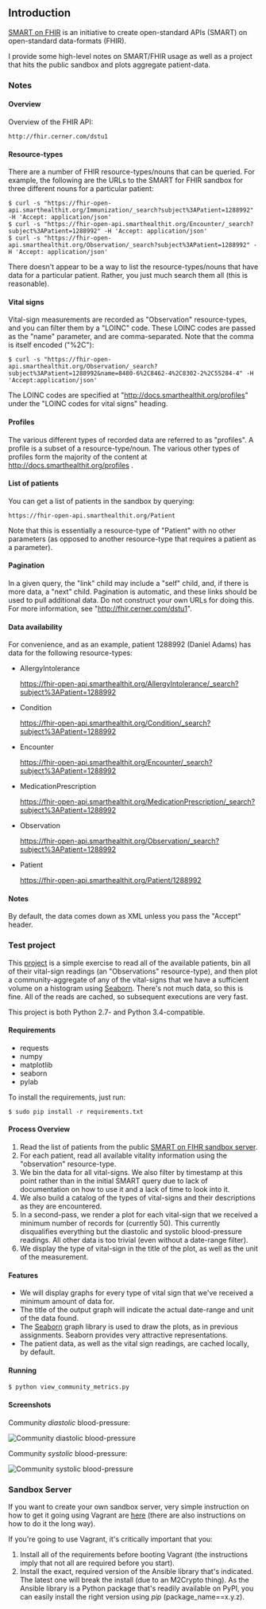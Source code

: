 ## Introduction

[SMART on FHIR](http://docs.smarthealthit.org) is an initiative to create open-standard APIs (SMART) on open-standard data-formats (FHIR).

I provide some high-level notes on SMART/FHIR usage as well as a project that hits the public sandbox and plots aggregate patient-data.

### Notes

#### Overview 

Overview of the FHIR API:

    http://fhir.cerner.com/dstu1


#### Resource-types

There are a number of FHIR resource-types/nouns that can be queried. For example, the following are the URLs to the SMART for FHIR sandbox for three different nouns for a particular patient:

```
$ curl -s "https://fhir-open-api.smarthealthit.org/Immunization/_search?subject%3APatient=1288992" -H 'Accept: application/json'
$ curl -s "https://fhir-open-api.smarthealthit.org/Encounter/_search?subject%3APatient=1288992" -H 'Accept: application/json'
$ curl -s "https://fhir-open-api.smarthealthit.org/Observation/_search?subject%3APatient=1288992" -H 'Accept: application/json'
```

There doesn't appear to be a way to list the resource-types/nouns that have data for a particular patient. Rather, you just much search them all (this is reasonable).


#### Vital signs

Vital-sign measurements are recorded as "Observation" resource-types, and you can filter them by a "LOINC" code. These LOINC codes are passed as the "name" parameter, and are comma-separated. Note that the comma is itself encoded ("%2C"):

```
$ curl -s "https://fhir-open-api.smarthealthit.org/Observation/_search?subject%3APatient=1288992&name=8480-6%2C8462-4%2C8302-2%2C55284-4" -H 'Accept:application/json'
```

The LOINC codes are specified at "http://docs.smarthealthit.org/profiles" under the "LOINC codes for vital signs" heading.


#### Profiles

The various different types of recorded data are referred to as "profiles". A profile is a subset of a resource-type/noun. The various other types of profiles form the majority of the content at http://docs.smarthealthit.org/profiles .


#### List of patients

You can get a list of patients in the sandbox by querying:

    https://fhir-open-api.smarthealthit.org/Patient

Note that this is essentially a resource-type of "Patient" with no other parameters (as opposed to another resource-type that requires a patient as a parameter).


#### Pagination

In a given query, the "link" child may include a "self" child, and, if there is more data, a "next" child. Pagination is automatic, and these links should be used to pull additional data. Do not construct your own URLs for doing this. For more information, see "http://fhir.cerner.com/dstu1".


#### Data availability

For convenience, and as an example, patient 1288992 (Daniel Adams) has data for the following resource-types:

- AllergyIntolerance

  https://fhir-open-api.smarthealthit.org/AllergyIntolerance/_search?subject%3APatient=1288992

- Condition

  https://fhir-open-api.smarthealthit.org/Condition/_search?subject%3APatient=1288992

- Encounter

  https://fhir-open-api.smarthealthit.org/Encounter/_search?subject%3APatient=1288992

- MedicationPrescription

  https://fhir-open-api.smarthealthit.org/MedicationPrescription/_search?subject%3APatient=1288992

- Observation

  https://fhir-open-api.smarthealthit.org/Observation/_search?subject%3APatient=1288992

- Patient

  https://fhir-open-api.smarthealthit.org/Patient/1288992


#### Notes

By default, the data comes down as XML unless you pass the "Accept" header.


### Test project

This [project](https://github.com/dsoprea/SMARTOnFHIRExample) is a simple exercise to read all of the available patients, bin all of their vital-sign readings (an "Observations" resource-type), and then plot a community-aggregate of any of the vital-signs that we have a sufficient volume on a histogram using [Seaborn](http://stanford.edu/~mwaskom/software/seaborn). There's not much data, so this is fine. All of the reads are cached, so subsequent executions are very fast.

This project is both Python 2.7- and Python 3.4-compatible.


#### Requirements

- requests
- numpy
- matplotlib
- seaborn
- pylab

To install the requirements, just run:

```
$ sudo pip install -r requirements.txt
```


#### Process Overview

1. Read the list of patients from the public [SMART on FIHR sandbox server](http://docs.smarthealthit.org/sandbox).
2. For each patient, read all available vitality information using the "observation" resource-type.
3. We bin the data for all vital-signs. We also filter by timestamp at this point rather than in the initial SMART query due to lack of documentation on how to use it and a lack of time to look into it.
4. We also build a catalog of the types of vital-signs and their descriptions as they are encountered.
5. In a second-pass, we render a plot for each vital-sign that we received a minimum number of records for (currently 50). This currently disqualifies everything but the diastolic and systolic blood-pressure readings. All other data is too trivial (even without a date-range filter).
6. We display the type of vital-sign in the title of the plot, as well as the unit of the measurement.


#### Features

- We will display graphs for every type of vital sign that we've received a minimum amount of data for.
- The title of the output graph will indicate the actual date-range and unit of the data found.
- The [Seaborn](http://stanford.edu/~mwaskom/software/seaborn) graph library is used to draw the plots, as in previous assignments. Seaborn provides very attractive representations.
- The patient data, as well as the vital sign readings, are cached locally, by default.


#### Running

```
$ python view_community_metrics.py 
```


#### Screenshots

Community *diastolic* blood-pressure:

![Community diastolic blood-pressure](screenshot_diastolic.png)

Community *systolic* blood-pressure:

![Community systolic blood-pressure](screenshot_systolic.png)


### Sandbox Server

If you want to create your own sandbox server, very simple instruction on how to get it going using Vagrant are [here](https://github.com/jmandel/smart-on-fhir-installer) (there are also instructions on how to do it the long way). 

If you're going to use Vagrant, it's critically important that you:

1. Install all of the requirements before booting Vagrant (the instructions imply that not all are required before you start).
2. Install the exact, required version of the Ansible library that's indicated. The latest one will break the install (due to an M2Crypto thing). As the Ansible library is a Python package that's readily available on PyPI, you can easily install the right version using *pip* (package_name==x.y.z).
